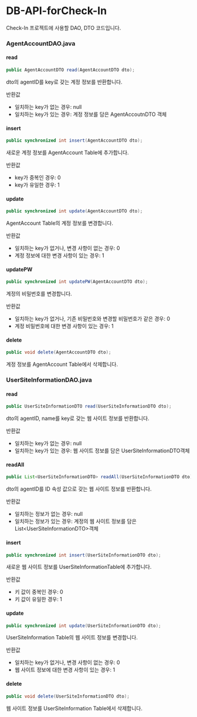 # DB-API-forCheck-In

Check-In 프로젝트에 사용할 DAO, DTO 코드입니다.



### AgentAccountDAO.java

#### read

```java
public AgentAccountDTO read(AgentAccountDTO dto);
```

dto의 agentID를 key로 갖는 계정 정보를 반환합니다.

반환값

* 일치하는 key가 없는 경우: null
* 일치하는 key가 있는 경우: 계정 정보를 담은 AgentAccoutnDTO 객체

#### insert

```java
public synchronized int insert(AgentAccountDTO dto);
```

새로운 계정 정보를 AgentAccount Table에 추가합니다.

반환값

* key가 중복인 경우: 0
* key가 유일한 경우: 1

#### update

```java
public synchronized int update(AgentAccountDTO dto);
```

AgentAccount Table의 계정 정보를 변경합니다.

반환값

* 일치하는 key가 없거나, 변경 사항이 없는 경우: 0
* 계정 정보에 대한 변경 사항이 있는 경우: 1

#### updatePW

```java
public synchronized int updatePW(AgentAccountDTO dto);
```

계정의 비밀번호를 변경합니다.

반환값

* 일치하는 key가 없거나, 기존 비밀번호와 변경할 비밀번호가 같은 경우: 0
* 계정 비밀번호에 대한 변경 사항이 있는 경우: 1

#### delete

```java
public void delete(AgentAccountDTO dto);
```

계정 정보를 AgentAccount Table에서 삭제합니다.



### UserSiteInformationDAO.java

#### read

```java
public UserSiteInformationDTO read(UserSiteInformationDTO dto);
```

dto의 agentID, name를 key로 갖는 웹 사이트 정보를 반환합니다.

반환값

* 일치하는 key가 없는 경우: null
* 일치하는 key가 있는 경우: 웹 사이트 정보를 담은 UserSiteInformationDTO객체

#### readAll

```java
public List<UserSiteInformationDTO> readAll(UserSiteInformationDTO dto);
```

dto의 agentID를 ID 속성 값으로 갖는 웹 사이트 정보를 반환합니다.

반환값

* 일치하는 정보가 없는 경우: null
* 일치하는 정보가 있는 경우: 계정의 웹 사이트 정보를 담은 List\<UserSiteInformationDTO\>객체

#### insert

```java
public synchronized int insert(UserSiteInformationDTO dto);
```

새로운 웹 사이트 정보를 UserSiteInformationTable에 추가합니다.

반환값

* 키 값이 중복인 경우: 0
* 키 값이 유일한 경우: 1

#### update

```java
public synchronized int update(UserSiteInformationDTO dto);
```

UserSiteInformation Table의 웹 사이트 정보를 변경합니다.

반환값

* 일치하는 key가 없거나, 변경 사항이 없는 경우: 0
* 웹 사이트 정보에 대한 변경 사항이 있는 경우: 1

#### delete

```java
public void delete(UserSiteInformationDTO dto);
```

웹 사이트 정보를 UserSiteInformation Table에서 삭제합니다.

